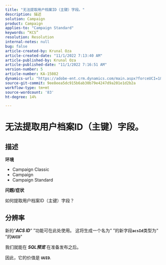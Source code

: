 ```yaml
---
title: "无法提取用户档案ID（主键）字段。"
description: 描述
solution: Campaign
product: Campaign
applies-to: "Campaign Standard"
keywords: “KCS”
resolution: Resolution
internal-notes: null
bug: false
article-created-by: Krunal Oza
article-created-date: "11/1/2022 7:13:40 AM"
article-published-by: Krunal Oza
article-published-date: "11/1/2022 7:16:51 AM"
version-number: 5
article-number: KA-15082
dynamics-url: "https://adobe-ent.crm.dynamics.com/main.aspx?forceUCI=1&pagetype=entityrecord&etn=knowledgearticle&id=a57b73b5-b459-ed11-9561-6045bd0067ea"
source-git-commit: 9ee8eea5dc915b6ab30b79e4247d9a201e1d2b2a
workflow-type: tm+mt
source-wordcount: '83'
ht-degree: 14%

---
```


# 无法提取用户档案ID（主键）字段。

## 描述

<b>环境</b>


- Campaign Classic
- Campaign
- Campaign Standard



<b>问题/症状</b>


如何提取用户档案ID（主键）字段？


## 分辨率


新的“<b>*ACS ID</b>*“ ”功能可在此处使用。 这将生成一个名为“ ”的新字段<b>`acsId`</b>类型为“ ”的<b>`UUID`</b>&quot;

我们就能在 <b>*SQL预览</b>* 在准备发布之后。

因此，它的价值是 <b>`UUID`</b>.
